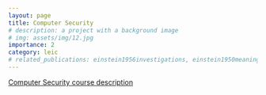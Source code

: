 ```yaml
---
layout: page
title: Computer Security
# description: a project with a background image
# img: assets/img/12.jpg
importance: 2
category: leic
# related_publications: einstein1956investigations, einstein1950meaning
---
```


<a href="https://www.isel.pt/en/leic/computer-security">Computer Security course description</a>
